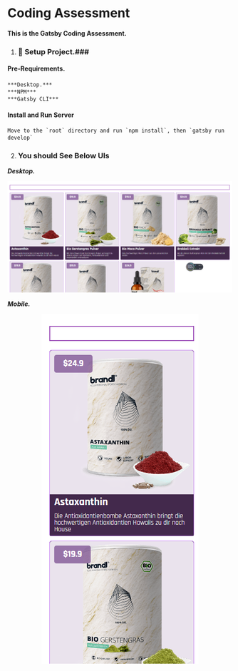 # Coding Assessment

#### This is the Gatsby Coding Assessment.

1.  ### 🚀 Setup Project.###

#### Pre-Requirements. ####
    ***Desktop.***
    ***NPM***
    ***Gatsby CLI***
#### Install and Run Server ####
    Move to the `root` directory and run `npm install`, then `gatsby run develop`

2.  ### You should See Below UIs ###
    
***Desktop.***
<p align="center">
    <img src="https://github.com/secretsuperdev/brandl-task/blob/main/docs/files/UI.png" />    
</p>

***Mobile.***
<p align="center">
    <img src="https://github.com/secretsuperdev/brandl-task/blob/main/docs/files/Mobile.png" />    
</p>

